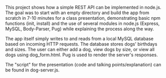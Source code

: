 This project shows how a simple REST API can be implemented in node.js. The goal was to start with an empty directory and build the app from scratch in 7-10 minutes for a class presentation, demonstrating basic npm functions (init, install) and the use of several modules in node.js (Express, MySQL, Body-Parser, Pug) while explaining the process along the way.

The app itself simply writes to and reads from a local MySQL database based on incoming HTTP requests. The database stores dogs' birthdays and sizes. The user can either add a dog, view dogs by size, or view all dogs using dog_form.html. Pug is used to render the server's responses.

The "script" for the presentation (code and talking points/explanation) can be found in dog-server.js.
